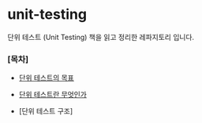 # unit-testing

단위 테스트 (Unit Testing) 책을 읽고 정리한 레파지토리 입니다.

### [목차]

- [단위 테스트의 목표](document/%5BReview%5D_EP1_단위_테스트의_목표.md)

- [단위 테스트란 무엇인가](document/%5BReview%5D_EP2_단위_테스트란_무엇인가.md)

- [단위 테스트 구조]


